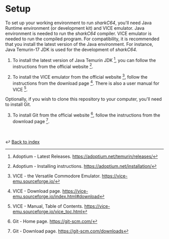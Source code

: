 # Setup

To set up your working environment to run _sharkC64_, you'll need Java Runtime
environment (or development kit) and VICE emulator.
Java environment is needed to run the _sharkC64_ compiler.
VICE emulator is needed to run the compiled program.
For compatibility, it is recommended that you install the latest version
of the Java environment. For instance, Java Temurin-17 JDK is used for the development of
_sharkC64_. 


1. To install the latest version of Java Temurin JDK [^1], 
   you can follow the instructions from the official website [^2].

2. To install the VICE emulator from the official website [^3], 
   follow the instructions from the download page [^4]. 
   There is also a user manual for VICE [^5]. 

Optionally, if you wish to clone this repository to your computer, you'll need to install Git.

3. To install Git from the official website [^6],
   follow the instructions from the download page [^7].

<br /><br />
:leftwards_arrow_with_hook: [Back to index](../index.md)



[^1]: Adoptium - Latest Releases. https://adoptium.net/temurin/releases/ 

[^2]: Adoptium - Installing instructions. https://adoptium.net/installation/ 

[^3]: VICE - the Versatile Commodore Emulator. https://vice-emu.sourceforge.io/ 

[^4]: VICE - Download page. https://vice-emu.sourceforge.io/index.html#download

[^5]: VICE - Manual, Table of Contents. https://vice-emu.sourceforge.io/vice_toc.html

[^6]: Git - Home page. https://git-scm.com/

[^7]: Git - Download page. https://git-scm.com/downloads
